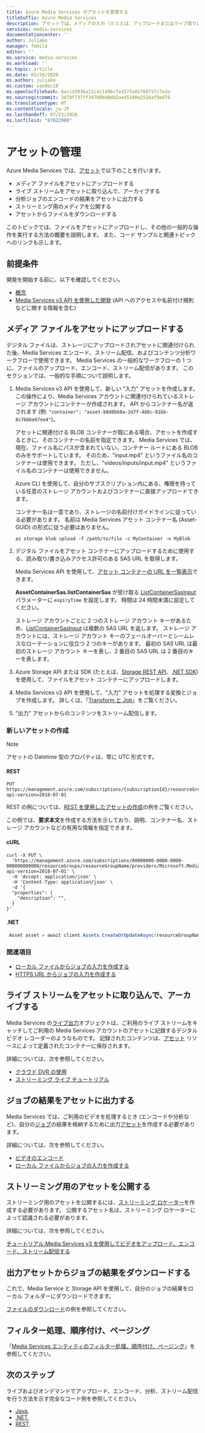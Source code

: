 ```yaml
---
title: Azure Media Services のアセットを管理する
titleSuffix: Azure Media Services
description: アセットでは、メディアの入力 (たとえば、アップロードまたはライブ取り込みを通して)、メディアの出力 (ジョブ出力から)、およびメディアの公開 (ストリーミングの場合) を行います。 このトピックでは、新しいアセットを作成してファイルをアップロードする方法の概要を説明します。
services: media-services
documentationcenter: ''
author: Juliako
manager: femila
editor: ''
ms.service: media-services
ms.workload: ''
ms.topic: article
ms.date: 03/26/2020
ms.author: juliako
ms.custom: seodec18
ms.openlocfilehash: 6accd303ba11c4c1406c7a157fa8176972fc7a3a
ms.sourcegitcommit: 3d79f737ff34708b48dd2ae45100e2516af9ed78
ms.translationtype: HT
ms.contentlocale: ja-JP
ms.lasthandoff: 07/23/2020
ms.locfileid: "87022909"
---
```

# <a name="manage-assets"></a>アセットの管理

Azure Media Services では、[アセット](/rest/api/media/assets)で以下のことを行います。 

* メディア ファイルをアセットにアップロードする
* ライブ ストリームをアセットに取り込んで、アーカイブする
* 分析ジョブのエンコードの結果をアセットに出力する
* ストリーミング用のメディアを公開する 
* アセットからファイルをダウンロードする

このトピックでは、ファイルをアセットにアップロードし、その他の一般的な操作を実行する方法の概要を説明します。 また、コード サンプルと関連トピックへのリンクも示します。

## <a name="prerequisite"></a>前提条件 

開発を開始する前に、以下を確認してください。

* [概念](concepts-overview.md)
* [Media Services v3 API を使用した開発](media-services-apis-overview.md) (API へのアクセスや名前付け規則などに関する情報を含む) 

## <a name="upload-media-files-into-an-asset"></a>メディア ファイルをアセットにアップロードする

デジタル ファイルは、ストレージにアップロードされアセットに関連付けられた後、Media Services エンコード、ストリーム配信、およびコンテンツ分析ワークフローで使用できます。 Media Services の一般的なワークフローの 1 つに、ファイルのアップロード、エンコード、ストリーム配信があります。 このセクションでは、一般的な手順について説明します。

1. Media Services v3 API を使用して、新しい "入力" アセットを作成します。 この操作により、Media Services アカウントに関連付けられているストレージ アカウントにコンテナーが作成されます。 API からコンテナー名が返されます (例: `"container": "asset-b8d8b68a-2d7f-4d8c-81bb-8c7bbbe67ee4"`)。

    アセットに関連付ける BLOB コンテナーが既にある場合、アセットを作成するときに、そのコンテナーの名前を指定できます。 Media Services では、現在、ファイル名にパスが含まれていない、コンテナー ルートにある BLOB のみをサポートしています。 そのため、"input.mp4" というファイル名のコンテナーは使用できます。 ただし、"videos/inputs/input.mp4" というファイル名のコンテナーは使用できません。

    Azure CLI を使用して、自分のサブスクリプション内にある、権限を持っている任意のストレージ アカウントおよびコンテナーに直接アップロードできます。

    コンテナー名は一意であり、ストレージの名前付けガイドラインに従っている必要があります。 名前は Media Services アセット コンテナー名 (Asset-GUID) の形式に従う必要はありません。

    ```azurecli
    az storage blob upload -f /path/to/file -c MyContainer -n MyBlob
    ```
2. デジタル ファイルをアセット コンテナーにアップロードするために使用する、読み取り/書き込みアクセス許可のある SAS URL を取得します。

    Media Services API を使用して、[アセット コンテナーの URL を一覧表示](/rest/api/media/assets/listcontainersas)できます。

    **AssetContainerSas.listContainerSas** が受け取る [ListContainerSasInput](/rest/api/media/assets/listcontainersas#listcontainersasinput) パラメーターに `expiryTime` を設定します。 時間は 24 時間未満に設定してください。

    ストレージ アカウントごとに 2 つのストレージ アカウント キーがあるため、[ListContainerSasInput](/rest/api/media/assets/listcontainersas#listcontainersasinput) は複数の SAS URL を返します。 ストレージ アカウントには、ストレージ アカウント キーのフェールオーバーとシームレスなローテーションに役立つ 2 つのキーがあります。 最初の SAS URL は最初のストレージ アカウント キーを表し、2 番目の SAS URL は 2 番目のキーを表します。
3. Azure Storage API または SDK (たとえば、[Storage REST API](../../storage/common/storage-rest-api-auth.md)、[.NET SDK](../../storage/blobs/storage-quickstart-blobs-dotnet.md)) を使用して、ファイルをアセット コンテナーにアップロードします。
4. Media Services v3 API を使用して、"入力" アセットを処理する変換とジョブを作成します。 詳しくは、「[Transform と Job](./transforms-jobs-concept.md)」をご覧ください。
5. "出力" アセットからのコンテンツをストリーム配信します。

### <a name="create-a-new-asset"></a>新しいアセットの作成

> [!NOTE]
> アセットの Datetime 型のプロパティは、常に UTC 形式です。

#### <a name="rest"></a>REST

```
PUT https://management.azure.com/subscriptions/{subscriptionId}/resourceGroups/{resourceGroupName}/providers/Microsoft.Media/mediaServices/{amsAccountName}/assets/{assetName}?api-version=2018-07-01
```

REST の例については、[REST を使用したアセットの作成](/rest/api/media/assets/createorupdate#examples)の例をご覧ください。

この例では、**要求本文**を作成する方法を示しており、説明、コンテナー名、ストレージ アカウントなどの有用な情報を指定できます。

#### <a name="curl"></a>cURL

```cURL
curl -X PUT \
  'https://management.azure.com/subscriptions/00000000-0000-0000-000000000000/resourceGroups/resourceGroupName/providers/Microsoft.Media/mediaServices/amsAccountName/assets/myOutputAsset?api-version=2018-07-01' \
  -H 'Accept: application/json' \
  -H 'Content-Type: application/json' \
  -d '{
  "properties": {
    "description": "",
  }
}'
```

#### <a name="net"></a>.NET

```csharp
 Asset asset = await client.Assets.CreateOrUpdateAsync(resourceGroupName, accountName, assetName, new Asset());
```

### <a name="see-also"></a>関連項目

* [ローカル ファイルからジョブの入力を作成する](job-input-from-local-file-how-to.md)
* [HTTPS URL からジョブの入力を作成する](job-input-from-http-how-to.md)

## <a name="ingest-and-archive-live-streams-into-an-asset"></a>ライブ ストリームをアセットに取り込んで、アーカイブする

Media Services の[ライブ出力](/rest/api/media/liveoutputs)オブジェクトは、ご利用のライブ ストリームをキャッチしてご利用の Media Services アカウントのアセットに記録するデジタル ビデオ レコーダーのようなものです。 記録されたコンテンツは、[アセット](/rest/api/media/assets) リソースによって定義されたコンテナーに保存されます。

詳細については、次を参照してください。

* [クラウド DVR の使用](live-event-cloud-dvr.md)
* [ストリーミング ライブ チュートリアル](stream-live-tutorial-with-api.md)

## <a name="output-the-results-of-a-job-to-an-asset"></a>ジョブの結果をアセットに出力する

Media Services では、ご利用のビデオを処理するとき (エンコードや分析など)、自分の[ジョブ](transforms-jobs-concept.md)の結果を格納するために出力[アセット](assets-concept.md)を作成する必要があります。

詳細については、次を参照してください。

* [ビデオのエンコード](encoding-concept.md)
* [ローカル ファイルからジョブの入力を作成する](job-input-from-local-file-how-to.md)

## <a name="publish-an-asset-for-streaming"></a>ストリーミング用のアセットを公開する

ストリーミング用のアセットを公開するには、[ストリーミング ロケーター](streaming-locators-concept.md)を作成する必要があります。 公開するアセット名は、ストリーミング ロケーターによって認識される必要があります。 

詳細については、次を参照してください。

[チュートリアル:Media Services v3 を使用してビデオをアップロード、エンコード、ストリーム配信する](stream-files-tutorial-with-api.md)

## <a name="download-results-of-a-job-from-an-output-asset"></a>出力アセットからジョブの結果をダウンロードする

これで、Media Service と Storage API を使用して、自分のジョブの結果をローカル フォルダーにダウンロードできます。 

[ファイルのダウンロード](download-results-howto.md)の例を参照してください。

## <a name="filtering-ordering-paging"></a>フィルター処理、順序付け、ページング

「[Media Services エンティティのフィルター処理、順序付け、ページング](entities-overview.md)」を参照してください。

## <a name="next-steps"></a>次のステップ

ライブおよびオンデマンドでアップロード、エンコード、分析、ストリーム配信を行う方法を示す完全なコード例を参照してください。 

* [Java](/samples/azure-samples/media-services-v3-java/azure-media-services-v3-samples-using-java/), 
* [.NET](/samples/azure-samples/media-services-v3-dotnet/azure-media-services-v3-samples-using-net/), 
* [REST](/samples/azure-samples/media-services-v3-rest-postman/azure-media-services-postman-collection/).
